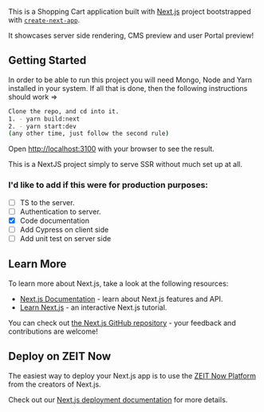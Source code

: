 This is a  Shopping Cart application built with [Next.js](https://nextjs.org/) project bootstrapped with [`create-next-app`](https://github.com/zeit/next.js/tree/canary/packages/create-next-app).

It showcases server side rendering, CMS preview and user Portal preview!

## Getting Started

In order to be able to run this project you will need Mongo, Node and Yarn installed in your system. 
If all that is done, then the following instructions should work =>

```bash
Clone the repo, and cd into it.
1. - yarn build:next
2. - yarn start:dev
(any other time, just follow the second rule)
```

Open [http://localhost:3100](http://localhost:3100) with your browser to see the result.

This is a NextJS project simply to serve SSR without much set up at all. 

### I'd like to add if this were for production purposes:

- [ ] TS to the server.
- [ ] Authentication to server.
- [x] Code documentation
- [ ] Add Cypress on client side
- [ ] Add unit test on server side

## Learn More

To learn more about Next.js, take a look at the following resources:

- [Next.js Documentation](https://nextjs.org/docs) - learn about Next.js features and API.
- [Learn Next.js](https://nextjs.org/learn) - an interactive Next.js tutorial.

You can check out [the Next.js GitHub repository](https://github.com/zeit/next.js/) - your feedback and contributions are welcome!

## Deploy on ZEIT Now

The easiest way to deploy your Next.js app is to use the [ZEIT Now Platform](https://zeit.co/import?utm_medium=default-template&filter=next.js&utm_source=create-next-app&utm_campaign=create-next-app-readme) from the creators of Next.js.

Check out our [Next.js deployment documentation](https://nextjs.org/docs/deployment) for more details.
